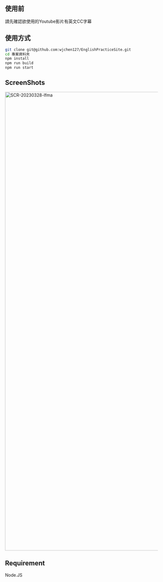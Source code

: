## 使用前
請先確認欲使用的Youtube影片有英文CC字幕

## 使用方式

```bash
git clone git@github.com:wjchen127/EnglishPracticeSite.git
cd 專案資料夾
npm install
npm run build
npm run start
```

## ScreenShots
<img width="1512" alt="SCR-20230328-lfma" src="https://user-images.githubusercontent.com/58836058/228128252-036fd956-1a75-412f-8445-3aa0192b345f.png">



## Requirement
Node.JS </br>
